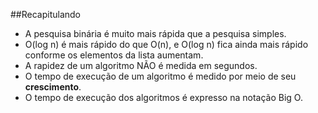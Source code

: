 ##Recapitulando

- A pesquisa binária é muito mais rápida que a pesquisa simples.
- O(log n) é mais rápido do que O(n), e O(log n) fica ainda mais rápido conforme os elementos da lista aumentam.
- A rapidez de um algoritmo NÃO é medida em segundos.
- O tempo de execução de um algoritmo é medido por meio de seu **crescimento**.
- O tempo de execução dos algoritmos é expresso na notação Big O.